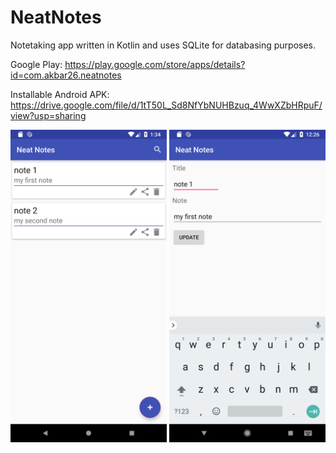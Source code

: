 # NeatNotes

Notetaking app written in Kotlin and uses SQLite for databasing purposes.

Google Play: https://play.google.com/store/apps/details?id=com.akbar26.neatnotes 

Installable Android APK: https://drive.google.com/file/d/1tT50L_Sd8NfYbNUHBzuq_4WwXZbHRpuF/view?usp=sharing

<img src="images/mainActivity_v1.2.png" width="250" > <img src="images/editNoteActivity.PNG" width="250" >

